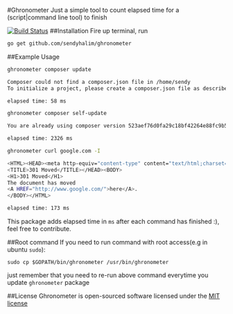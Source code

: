 #Ghronometer
Just a simple tool to count elapsed time for a (script|command line tool) to finish

[![Build Status](https://travis-ci.org/sendyhalim/ghronometer.svg)](https://travis-ci.org/sendyHalim/ghronometer)
##Installation
Fire up terminal, run

```sh
go get github.com/sendyhalim/ghronometer
```

##Example Usage
```sh
ghronometer composer update

Composer could not find a composer.json file in /home/sendy
To initialize a project, please create a composer.json file as described in the http://getcomposer.org/ "Getting Started" section

elapsed time: 58 ms
```

```sh
ghronometer composer self-update

You are already using composer version 523aef76d0fa29c18bf42264e88fc9b58acf825c.

elapsed time: 2326 ms
```

```sh
ghronometer curl google.com -I

<HTML><HEAD><meta http-equiv="content-type" content="text/html;charset=utf-8">
<TITLE>301 Moved</TITLE></HEAD><BODY>
<H1>301 Moved</H1>
The document has moved
<A HREF="http://www.google.com/">here</A>.
</BODY></HTML>

elapsed time: 173 ms
```

This package adds elapsed time in `ms` after each command has finished :), feel free to contribute.

##Root command
If you need to run command with root access(e.g in ubuntu `sudo`):
```
sudo cp $GOPATH/bin/ghronometer /usr/bin/ghronometer
```
just remember that you need to re-run above command everytime you update `ghronometer` package

##License
Ghronometer is open-sourced software licensed under the [MIT license](http://opensource.org/licenses/MIT)
